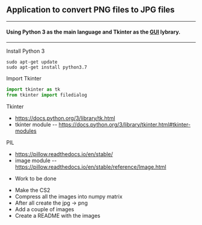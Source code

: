 ## Application to convert PNG files to JPG files
------
#### Using Python 3 as the main language and Tkinter as the [GUI](https://en.wikipedia.org/wiki/Graphical_user_interface) lybrary.
------
Install Python 3
```
sudo apt-get update
sudo apt-get install python3.7
```

Import Tkinter
```python
import tkinter as tk
from tkinter import filedialog
```

Tkinter
* https://docs.python.org/3/library/tk.html
* tkinter module -- https://docs.python.org/3/library/tkinter.html#tkinter-modules

PIL
* https://pillow.readthedocs.io/en/stable/
* image module -- https://pillow.readthedocs.io/en/stable/reference/Image.html

- Work to be done
 * Make the CS2
 * Compress all the images into numpy matrix
 * After all create the jpg -> png
 * Add a couple of images 
 * Create a README with the images 

